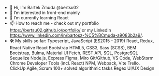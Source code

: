 - 👋 Hi, I’m Bartek Żmuda @bertsu02
- 👀 I’m interested in front-end mainly
- 🌱 I’m currently learning React
- 📫 How to reach me - check out my portfolio https://bertsu02.github.io/portfolio/ or my LinkedIn https://www.linkedin.com/in/bartosz-%C5%BCmuda-a9083b2a9/.
- 🛠️ My skills so far: 
Typescript, JavaScript (ES2015 - 2019)
React, Redux, React Native
React Bootstrap
HTML5, CSS3, Sass (SCSS), BEM
Bootstrap, Bulma, Material UI
Fetch, REST API, SQL, PostgreSQL
Sequelize
Node.js, Express
Figma, Miro
Git/Github, VS Code, WebStorm
Chrome Developer Tools (incl. React)
NPM, Webpack, Vite
Trello. ClickUp
Agile, Scrum
100+ solved algorithmic tasks
Regex
UI/UX Design
<!---
bertsu02/bertsu02 is a ✨ special ✨ repository because its `README.md` (this file) appears on your GitHub profile.
You can click the Preview link to take a look at your changes.
--->
